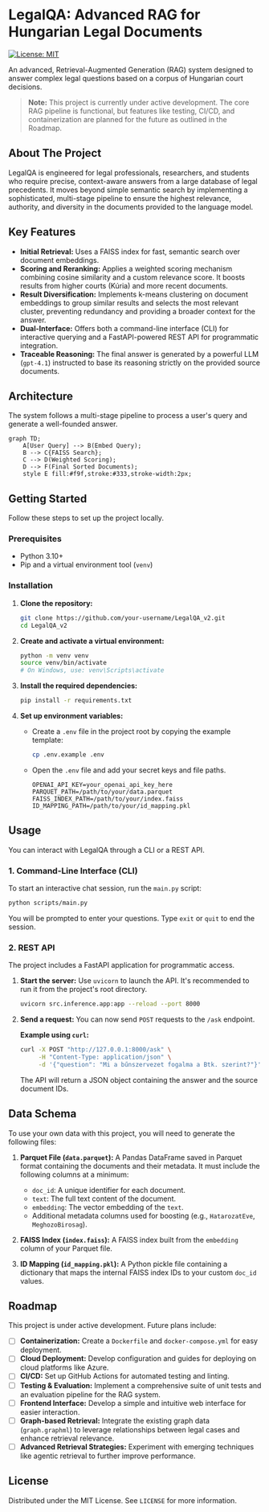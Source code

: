 # LegalQA: Advanced RAG for Hungarian Legal Documents

[![License: MIT](https://img.shields.io/badge/License-MIT-yellow.svg)](https://opensource.org/licenses/MIT)

An advanced, Retrieval-Augmented Generation (RAG) system designed to answer complex legal questions based on a corpus of Hungarian court decisions.

> **Note:** This project is currently under active development. The core RAG pipeline is functional, but features like testing, CI/CD, and containerization are planned for the future as outlined in the Roadmap.

## About The Project

LegalQA is engineered for legal professionals, researchers, and students who require precise, context-aware answers from a large database of legal precedents. It moves beyond simple semantic search by implementing a sophisticated, multi-stage pipeline to ensure the highest relevance, authority, and diversity in the documents provided to the language model.

## Key Features

- **Initial Retrieval:** Uses a FAISS index for fast, semantic search over document embeddings.
- **Scoring and Reranking:** Applies a weighted scoring mechanism combining cosine similarity and a custom relevance score. It boosts results from higher courts (Kúria) and more recent documents.
- **Result Diversification:** Implements k-means clustering on document embeddings to group similar results and selects the most relevant cluster, preventing redundancy and providing a broader context for the answer.
- **Dual-Interface:** Offers both a command-line interface (CLI) for interactive querying and a FastAPI-powered REST API for programmatic integration.
- **Traceable Reasoning:** The final answer is generated by a powerful LLM (`gpt-4.1`) instructed to base its reasoning strictly on the provided source documents.

## Architecture

The system follows a multi-stage pipeline to process a user's query and generate a well-founded answer.

```mermaid
graph TD;
    A[User Query] --> B(Embed Query);
    B --> C{FAISS Search};
    C --> D(Weighted Scoring);
    D --> F(Final Sorted Documents);
    style E fill:#f9f,stroke:#333,stroke-width:2px;
```

## Getting Started

Follow these steps to set up the project locally.

### Prerequisites

- Python 3.10+
- Pip and a virtual environment tool (`venv`)

### Installation

1.  **Clone the repository:**
    ```sh
    git clone https://github.com/your-username/LegalQA_v2.git
    cd LegalQA_v2
    ```

2.  **Create and activate a virtual environment:**
    ```sh
    python -m venv venv
    source venv/bin/activate
    # On Windows, use: venv\Scripts\activate
    ```

3.  **Install the required dependencies:**
    ```sh
    pip install -r requirements.txt
    ```

4.  **Set up environment variables:**
    -   Create a `.env` file in the project root by copying the example template:
        ```sh
        cp .env.example .env
        ```
    -   Open the `.env` file and add your secret keys and file paths.
        ```
        OPENAI_API_KEY=your_openai_api_key_here
        PARQUET_PATH=/path/to/your/data.parquet
        FAISS_INDEX_PATH=/path/to/your/index.faiss
        ID_MAPPING_PATH=/path/to/your/id_mapping.pkl
        ```

## Usage

You can interact with LegalQA through a CLI or a REST API.

### 1. Command-Line Interface (CLI)

To start an interactive chat session, run the `main.py` script:

```sh
python scripts/main.py
```

You will be prompted to enter your questions. Type `exit` or `quit` to end the session.

### 2. REST API

The project includes a FastAPI application for programmatic access.

1.  **Start the server:**
    Use `uvicorn` to launch the API. It's recommended to run it from the project's root directory.
    ```sh
    uvicorn src.inference.app:app --reload --port 8000
    ```

2.  **Send a request:**
    You can now send `POST` requests to the `/ask` endpoint.

    **Example using `curl`:**
    ```sh
    curl -X POST "http://127.0.0.1:8000/ask" \
         -H "Content-Type: application/json" \
         -d '{"question": "Mi a bűnszervezet fogalma a Btk. szerint?"}'
    ```

    The API will return a JSON object containing the answer and the source document IDs.

## Data Schema

To use your own data with this project, you will need to generate the following files:

1.  **Parquet File (`data.parquet`):** A Pandas DataFrame saved in Parquet format containing the documents and their metadata. It must include the following columns at a minimum:
    -   `doc_id`: A unique identifier for each document.
    -   `text`: The full text content of the document.
    -   `embedding`: The vector embedding of the `text`.
    -   Additional metadata columns used for boosting (e.g., `HatarozatEve`, `MeghozoBirosag`).

2.  **FAISS Index (`index.faiss`):** A FAISS index built from the `embedding` column of your Parquet file.

3.  **ID Mapping (`id_mapping.pkl`):** A Python pickle file containing a dictionary that maps the internal FAISS index IDs to your custom `doc_id` values.

## Roadmap

This project is under active development. Future plans include:

-   [ ] **Containerization:** Create a `Dockerfile` and `docker-compose.yml` for easy deployment.
-   [ ] **Cloud Deployment:** Develop configuration and guides for deploying on cloud platforms like Azure.
-   [ ] **CI/CD:** Set up GitHub Actions for automated testing and linting.
-   [ ] **Testing & Evaluation:** Implement a comprehensive suite of unit tests and an evaluation pipeline for the RAG system.
-   [ ] **Frontend Interface:** Develop a simple and intuitive web interface for easier interaction.
-   [ ] **Graph-based Retrieval:** Integrate the existing graph data (`graph.graphml`) to leverage relationships between legal cases and enhance retrieval relevance.
-   [ ] **Advanced Retrieval Strategies:** Experiment with emerging techniques like agentic retrieval to further improve performance.

## License

Distributed under the MIT License. See `LICENSE` for more information.

